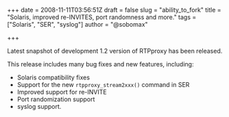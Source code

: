 +++
date = 2008-11-11T03:56:51Z
draft = false
slug = "ability_to_fork"
title = "Solaris, improved re-INVITES, port randomness and more."
tags = ["Solaris", "SER", "syslog"]
author = "@sobomax"

+++

Latest snapshot of development 1.2 version of RTPproxy has been released.

This release includes many bug fixes and new features, including:

* Solaris compatibility fixes
* Support for the new `rtpproxy_stream2xxx()` command in SER
* Improved support for re-INVITE
* Port randomization support
* syslog support.

